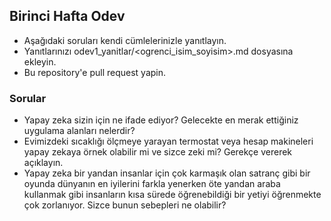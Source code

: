 
## Birinci Hafta Odev

- Aşağıdaki soruları kendi cümlelerinizle yanıtlayın.
- Yanıtlarınızı odev1_yanitlar/<ogrenci_isim_soyisim>.md dosyasına ekleyin.
- Bu repository'e pull request yapin.



### Sorular 

- Yapay zeka sizin için ne ifade ediyor? Gelecekte en merak ettiğiniz uygulama alanları nelerdir? 
- Evimizdeki sıcaklığı ölçmeye yarayan termostat veya hesap makineleri yapay zekaya örnek olabilir mi ve sizce zeki mi? Gerekçe vererek açıklayın. 
- Yapay zeka bir yandan insanlar için çok karmaşık olan satranç gibi bir oyunda dünyanın en iyilerini farkla yenerken öte yandan araba kullanmak gibi insanların kısa sürede öğrenebildiği bir yetiyi öğrenmekte çok zorlanıyor. Sizce bunun sebepleri ne olabilir?
